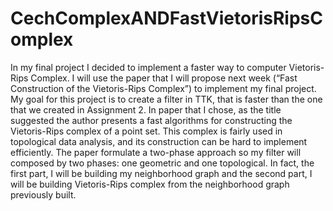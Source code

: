 # CechComplexANDFastVietorisRipsComplex

In   my   final   project   I   decided   to   implement   a   faster   way   to   computer   Vietoris-Rips Complex.   I   will   use   the   paper   that   I   will   propose   next   week   (“Fast   Construction   of   the Vietoris-Rips   Complex”)   to   implement   my   final   project.   My   goal   for   this   project   is   to create   a   filter   in   TTK,   that   is   faster   than   the   one   that   we   created   in   Assignment   2.
In   paper   that   I   chose,   as   the   title   suggested   the   author   presents   a   fast   algorithms   for constructing   the   Vietoris-Rips   complex   of   a   point   set.   This   complex   is   fairly   used   in topological   data   analysis,   and   its   construction   can   be   hard   to   implement   efficiently.   The paper   formulate   a   two-phase   approach   so   my   filter   will   composed   by   two   phases:      one geometric   and   one   topological.   In   fact,   the   first   part,   I   will   be   building   my   neighborhood graph   and   the   second   part,   I   will   be   building   Vietoris-Rips   complex   from   the neighborhood   graph   previously   built.
